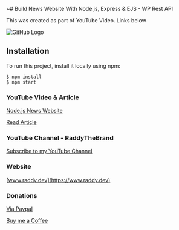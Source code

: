 ~# Build News Website With Node.js, Express & EJS - WP Rest API

This was created as part of YouTube Video. Links below

![GitHub Logo](https://raddy.dev/wp-content/uploads/2020/09/nodejs-news-website-rest-api_compressed.jpg)

## Installation

To run this project, install it locally using npm:

```
$ npm install
$ npm start
```

### YouTube Video & Article

[Node.js News Website](https://youtu.be/EkQc-8uzxIA)

[Read Article](https://raddy.dev/blog/build-news-website-with-node-js-express-ejs-wp-rest-api/)

### YouTube Channel - RaddyTheBrand

[Subscribe to my YouTube Channel](https://www.youtube.com/channel/UCvXscyQ0cLzPZeNOeXI45Sw?sub_confirmation=1)

### Website

[www.raddy.dev](https://www.raddy.dev)

### Donations

[Via Paypal](https://www.paypal.me/RadoslavAngelov)

[Buy me a Coffee](https://www.buymeacoffee.com/RaddyTheBrand)
